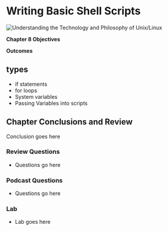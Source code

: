 # Writing Basic Shell Scripts
![Understanding the Technology and Philosophy of Unix/Linux](http://imgs.xkcd.com/comics/2038.png "Understanding the Technology and Philosophy of Unix/Linux")



__Chapter 8 Objectives__



__Outcomes__

## types

   * if statements
   * for loops
   * System variables
   * Passing Variables into scripts

## Chapter Conclusions and Review

  Conclusion goes here

### Review Questions

  * Questions go here

### Podcast Questions

 * Questions go here

### Lab

 * Lab goes here 
 
 